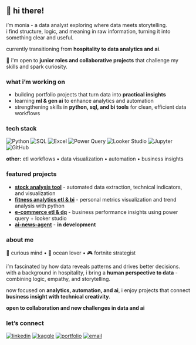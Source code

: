 ## 🌸 hi there!
i’m monia - a data analyst exploring where data meets storytelling.
<br>i find structure, logic, and meaning in raw information, turning it into something clear and useful.

currently transitioning from **hospitality to data analytics and ai**.  

🤝 i'm open to **junior roles and collaborative projects** that challenge my skills and spark curiosity.  

### what i’m working on  
- building portfolio projects that turn data into **practical insights**  
- learning **ml & gen ai** to enhance analytics and automation  
- strengthening skills in **python, sql, and bi tools** for clean, efficient data workflows  

### tech stack  
![Python](https://img.shields.io/badge/Python-000000?style=for-the-badge&logo=python&logoColor=white)
![SQL](https://img.shields.io/badge/SQL-000000?style=for-the-badge&logo=postgresql&logoColor=white)
![Excel](https://img.shields.io/badge/Excel-000000?style=for-the-badge&logo=microsoft-excel&logoColor=white)
![Power Query](https://img.shields.io/badge/Power%20Query-000000?style=for-the-badge&logo=microsoft&logoColor=white)
![Looker Studio](https://img.shields.io/badge/Looker%20Studio-000000?style=for-the-badge&logo=looker&logoColor=white)
![Jupyter](https://img.shields.io/badge/Jupyter-000000?style=for-the-badge&logo=jupyter&logoColor=white)
![GitHub](https://img.shields.io/badge/GitHub-000000?style=for-the-badge&logo=github&logoColor=white)

**other:** etl workflows • data visualization • automation • business insights  

### featured projects  
- [**stock analysis tool**](https://github.com/moniburnejko/stock-analysis-tool) - automated data extraction, technical indicators, and visualization  
- [**fitness analytics etl & bi**](https://github.com/moniburnejko/fitness-analytics-etl-bi) - personal metrics visualization and trend analysis with python  
- [**e-commerce etl & dq**](https://github.com/moniburnejko/ecommerce-etl-dq) - business performance insights using power query + looker studio
- [**ai-news-agent**](https://github.com/moniburnejko/ai-news-agent) - **in development**

### about me  
👀 curious mind • 🌊 ocean lover • 🎮 fortnite strategist  

i’m fascinated by how data reveals patterns and drives better decisions.  
with a background in hospitality, i bring a **human perspective to data** - combining logic, empathy, and storytelling.  

now focused on **analytics, automation, and ai**, i enjoy projects that connect **business insight with technical creativity**.  

**open to collaboration and new challenges in data and ai**  

### let’s connect  
[![linkedin](https://img.shields.io/badge/linkedin-000000?style=for-the-badge&logo=linkedin&logoColor=white)](https://www.linkedin.com/in/monika-burnejko-9301a1357/) [![kaggle](https://img.shields.io/badge/kaggle-000000?style=for-the-badge&logo=kaggle&logoColor=white)](https://www.kaggle.com/monikaburnejko) [![portfolio](https://img.shields.io/badge/portfolio-000000?style=for-the-badge&logo=notion&logoColor=white)](https://www.notion.so/monikaburnejko/Data-Analytics-Portfolio-2761bac67ca9807298aee038976f0085) [![email](https://img.shields.io/badge/email-000000?style=for-the-badge&logo=gmail&logoColor=white)](mailto:moniaburnejko@gmail.com)
